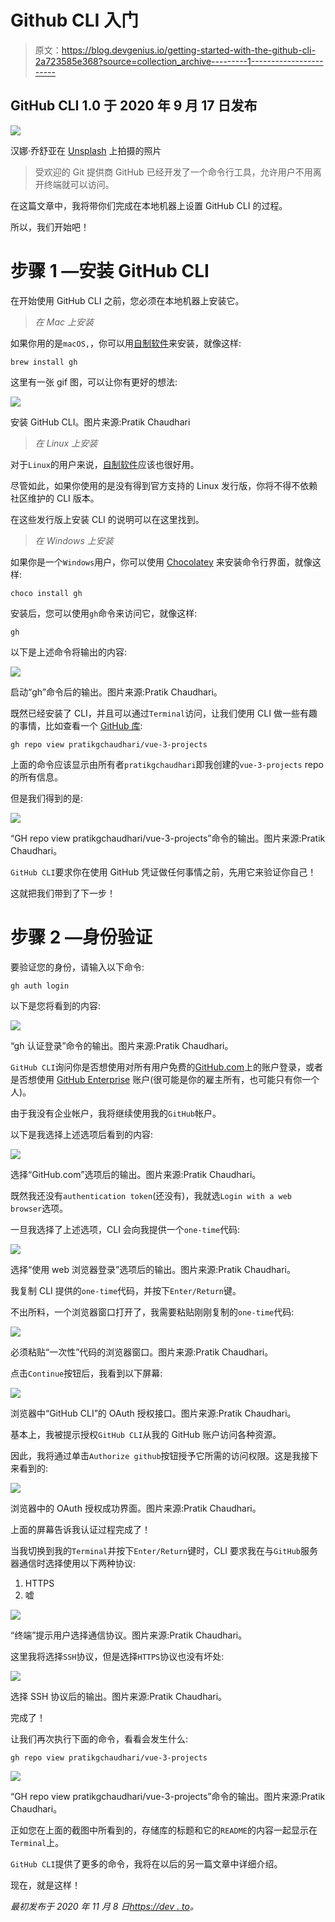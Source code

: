# Github CLI 入门

> 原文：<https://blog.devgenius.io/getting-started-with-the-github-cli-2a723585e368?source=collection_archive---------1----------------------->

## GitHub CLI 1.0 于 2020 年 9 月 17 日发布

![](img/d03b3287be7ebedaf4b6bea5414b23ff.png)

汉娜·乔舒亚在 [Unsplash](https://unsplash.com?utm_source=medium&utm_medium=referral) 上拍摄的照片

> 受欢迎的 Git 提供商 GitHub 已经开发了一个命令行工具，允许用户不用离开终端就可以访问。

在这篇文章中，我将带你们完成在本地机器上设置 GitHub CLI 的过程。

所以，我们开始吧！

# 步骤 1 —安装 GitHub CLI

在开始使用 GitHub CLI 之前，您必须在本地机器上安装它。

> *在 Mac 上安装*

如果你用的是`macOS,`，你可以用[自制软件](https://formulae.brew.sh/formula/gh#default)来安装，就像这样:

```
brew install gh
```

这里有一张 gif 图，可以让你有更好的想法:

![](img/52916ea291e5feaf1feabf607ef1dfb9.png)

安装 GitHub CLI。图片来源:Pratik Chaudhari

> *在 Linux 上安装*

对于`Linux`的用户来说，[自制软件](https://formulae.brew.sh/formula/gh#default)应该也很好用。

尽管如此，如果你使用的是没有得到官方支持的 Linux 发行版，你将不得不依赖社区维护的 CLI 版本。

在这些发行版上安装 CLI 的说明可以在这里找到。

> *在 Windows 上安装*

如果你是一个`Windows`用户，你可以使用 [Chocolatey](https://chocolatey.org) 来安装命令行界面，就像这样:

```
choco install gh
```

安装后，您可以使用`gh`命令来访问它，就像这样:

```
gh
```

以下是上述命令将输出的内容:

![](img/24f70a9b9ba7b0526d9bfff6c64a1ba2.png)

启动“gh”命令后的输出。图片来源:Pratik Chaudhari。

既然已经安装了 CLI，并且可以通过`Terminal`访问，让我们使用 CLI 做一些有趣的事情，比如查看一个 [GitHub 库](https://guides.github.com/activities/hello-world/):

```
gh repo view pratikgchaudhari/vue-3-projects
```

上面的命令应该显示由所有者`pratikgchaudhari`即我创建的`vue-3-projects` repo 的所有信息。

但是我们得到的是:

![](img/280502c461a8a10f6845de35eb1cac4a.png)

“GH repo view pratikgchaudhari/vue-3-projects”命令的输出。图片来源:Pratik Chaudhari。

`GitHub CLI`要求你在使用 GitHub 凭证做任何事情之前，先用它来验证你自己！

这就把我们带到了下一步！

# 步骤 2 —身份验证

要验证您的身份，请输入以下命令:

```
gh auth login
```

以下是您将看到的内容:

![](img/4bb0216e4348200c536e37881557f1db.png)

“gh 认证登录”命令的输出。图片来源:Pratik Chaudhari。

`GitHub CLI`询问你是否想使用对所有用户免费的[GitHub.com](https://github.com)上的账户登录，或者是否想使用 [GitHub Enterprise](https://github.com/enterprise) 账户(很可能是你的雇主所有，也可能只有你一个人)。

由于我没有企业帐户，我将继续使用我的`GitHub`帐户。

以下是我选择上述选项后看到的内容:

![](img/ef7b09b8e7134a70810525f08ec4e2b7.png)

选择“GitHub.com”选项后的输出。图片来源:Pratik Chaudhari。

既然我还没有`authentication token`(还没有)，我就选`Login with a web browser`选项。

一旦我选择了上述选项，CLI 会向我提供一个`one-time`代码:

![](img/ac8019f1d55dec2f9fc87df510f7b6d2.png)

选择“使用 web 浏览器登录”选项后的输出。图片来源:Pratik Chaudhari。

我复制 CLI 提供的`one-time`代码，并按下`Enter/Return`键。

不出所料，一个浏览器窗口打开了，我需要粘贴刚刚复制的`one-time`代码:

![](img/87b7fc3b754937a700d53bbde6fe613e.png)

必须粘贴“一次性”代码的浏览器窗口。图片来源:Pratik Chaudhari。

点击`Continue`按钮后，我看到以下屏幕:

![](img/cbb1c9aa77455aaff27f016a38e9edce.png)

浏览器中“GitHub CLI”的 OAuth 授权接口。图片来源:Pratik Chaudhari。

基本上，我被提示授权`GitHub CLI`从我的 GitHub 账户访问各种资源。

因此，我将通过单击`Authorize github`按钮授予它所需的访问权限。这是我接下来看到的:

![](img/2387b31bd7484be393cb4fe58d800c11.png)

浏览器中的 OAuth 授权成功界面。图片来源:Pratik Chaudhari。

上面的屏幕告诉我认证过程完成了！

当我切换到我的`Terminal`并按下`Enter/Return`键时，CLI 要求我在与`GitHub`服务器通信时选择使用以下两种协议:

1.  HTTPS
2.  嘘

![](img/7849f7404b4b78ddd9aa09e892c17264.png)

“终端”提示用户选择通信协议。图片来源:Pratik Chaudhari。

这里我将选择`SSH`协议，但是选择`HTTPS`协议也没有坏处:

![](img/b7fcdf0bcc6154cfd50709836efd37ed.png)

选择 SSH 协议后的输出。图片来源:Pratik Chaudhari。

完成了！

让我们再次执行下面的命令，看看会发生什么:

```
gh repo view pratikgchaudhari/vue-3-projects
```

![](img/d493446a791452f94f8fd4f57e64be19.png)

“GH repo view pratikgchaudhari/vue-3-projects”命令的输出。图片来源:Pratik Chaudhari。

正如您在上面的截图中所看到的，存储库的标题和它的`README`的内容一起显示在`Terminal`上。

`GitHub CLI`提供了更多的命令，我将在以后的另一篇文章中详细介绍。

现在，就是这样！

*最初发布于 2020 年 11 月 8 日*[*https://dev . to*](https://dev.to/pratikgchaudhari/getting-started-with-the-github-cli-d55)*。*